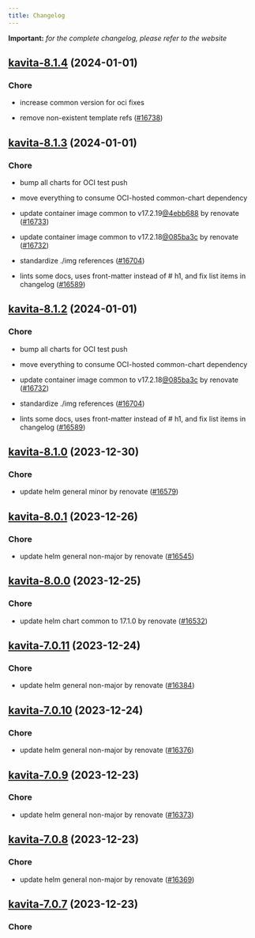 ```yaml
---
title: Changelog
---
```


**Important:**
*for the complete changelog, please refer to the website*



## [kavita-8.1.4](https://github.com/truecharts/charts/compare/kavita-8.1.3...kavita-8.1.4) (2024-01-01)

### Chore



- increase common version for oci fixes

- remove non-existent template refs ([#16738](https://github.com/truecharts/charts/issues/16738))


## [kavita-8.1.3](https://github.com/truecharts/charts/compare/kavita-8.1.0...kavita-8.1.3) (2024-01-01)

### Chore



- bump all charts for OCI test push

- move everything to consume OCI-hosted common-chart dependency

- update container image common to v17.2.19[@4ebb688](https://github.com/4ebb688) by renovate ([#16733](https://github.com/truecharts/charts/issues/16733))

- update container image common to v17.2.18[@085ba3c](https://github.com/085ba3c) by renovate ([#16732](https://github.com/truecharts/charts/issues/16732))

- standardize ./img references ([#16704](https://github.com/truecharts/charts/issues/16704))

- lints some docs, uses front-matter instead of # h1, and fix list items in changelog ([#16589](https://github.com/truecharts/charts/issues/16589))


## [kavita-8.1.2](https://github.com/truecharts/charts/compare/kavita-8.1.0...kavita-8.1.2) (2024-01-01)

### Chore



- bump all charts for OCI test push

- move everything to consume OCI-hosted common-chart dependency

- update container image common to v17.2.18[@085ba3c](https://github.com/085ba3c) by renovate ([#16732](https://github.com/truecharts/charts/issues/16732))

- standardize ./img references ([#16704](https://github.com/truecharts/charts/issues/16704))

- lints some docs, uses front-matter instead of # h1, and fix list items in changelog ([#16589](https://github.com/truecharts/charts/issues/16589))
## [kavita-8.1.0](https://github.com/truecharts/charts/compare/kavita-8.0.1...kavita-8.1.0) (2023-12-30)

### Chore

- update helm general minor by renovate ([#16579](https://github.com/truecharts/charts/issues/16579))

## [kavita-8.0.1](https://github.com/truecharts/charts/compare/kavita-8.0.0...kavita-8.0.1) (2023-12-26)

### Chore

- update helm general non-major by renovate ([#16545](https://github.com/truecharts/charts/issues/16545))

## [kavita-8.0.0](https://github.com/truecharts/charts/compare/kavita-7.0.11...kavita-8.0.0) (2023-12-25)

### Chore

- update helm chart common to 17.1.0 by renovate ([#16532](https://github.com/truecharts/charts/issues/16532))

## [kavita-7.0.11](https://github.com/truecharts/charts/compare/kavita-7.0.10...kavita-7.0.11) (2023-12-24)

### Chore

- update helm general non-major by renovate ([#16384](https://github.com/truecharts/charts/issues/16384))

## [kavita-7.0.10](https://github.com/truecharts/charts/compare/kavita-7.0.9...kavita-7.0.10) (2023-12-24)

### Chore

- update helm general non-major by renovate ([#16376](https://github.com/truecharts/charts/issues/16376))

## [kavita-7.0.9](https://github.com/truecharts/charts/compare/kavita-7.0.8...kavita-7.0.9) (2023-12-23)

### Chore

- update helm general non-major by renovate ([#16373](https://github.com/truecharts/charts/issues/16373))

## [kavita-7.0.8](https://github.com/truecharts/charts/compare/kavita-7.0.7...kavita-7.0.8) (2023-12-23)

### Chore

- update helm general non-major by renovate ([#16369](https://github.com/truecharts/charts/issues/16369))

## [kavita-7.0.7](https://github.com/truecharts/charts/compare/kavita-7.0.6...kavita-7.0.7) (2023-12-23)

### Chore
